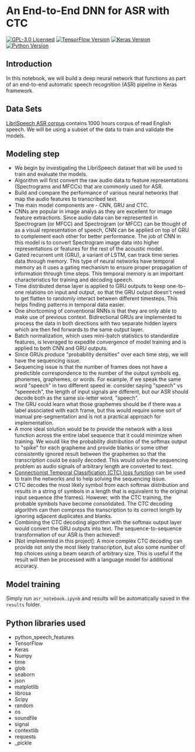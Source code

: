 # An End-to-End DNN for ASR with CTC
[![GPL-3.0 Licensed](https://img.shields.io/badge/License-GPL3.0-blue.svg?style=flat)](https://opensource.org/licenses/GPL-3.0) [![TensorFlow Version](https://img.shields.io/badge/Tensorflow-1.4+-blue.svg)](https://www.tensorflow.org/) [![Keras Version](https://img.shields.io/badge/Keras-2.0+-blue.svg)](https://keras.io/) [![Python Version](https://img.shields.io/badge/Python-3.x-blue.svg)](https://www.python.org/) 

## Introduction
In this notebook, we will build a deep neural network that functions as part of an end-to-end automatic speech recognition (ASR) pipeline in Keras framework.

## Data Sets 
[LibriSpeech ASR corpus](http://www.openslr.org/12) contains 1000 hours corpus of read English speech. We will be using a subset of the data to train and validate the models.

## Modeling step
- We begin by investigating the LibriSpeech dataset that will be used to train and evaluate the models. 
- Algorithm will first convert the raw audio data to feature representations (Spectrograms and MFCCs) that are commonly used for ASR. 
- Build and compare the performance of various neural networks that map the audio features to transcribed text. 
- The main model components are - CNN, GRU and CTC. 
- CNNs are popular in image analys as they are excellent for image feature extractions. Since audio data can be represented in Spectrogram (or MFCC) and Spectrogram (or MFCC) can be thought of as a visual representation of speech, CNN can be applied on top of GRU to complement each other for better performance. The job of CNN in this model is to convert Spectrogram image data into higher representations or features for the rest of the acoustic model. 
- Gated recurrent unit (GRU), a variant of LSTM, can track time series data through memory. This type of neural networks have temporal memory as it uses a gating mechanism to ensure proper propagation of information through time steps. This temporal memory is an important characteristics for training and decoding speech.
- Time distributed dense layer is applied to GRU outputs to keep one-to-one relations on input and output, so that the GRU output doesn't need to get flatten to randomly interact between different timesteps. This helps finding patterns in temporal data easier. 
- One shortcoming of conventional RNNs is that they are only able to make use of previous context. Bidirectional GRUs are implemented to process the data in both directions with two separate hidden layers which are then fed forwards to the same output layer.
- Batch normalization, which uses mini-batch statistics to standardize features, is leveraged to expedite convergence of model training and is applied to both CNN and GRU outputs.
- Since GRUs produce "probability densities" over each time step, we will have the sequencing issue. 
- Sequencing issue is that the number of frames does not have a predictible correspondence to the number of the output symbols eg. phonemes, graphemes, or words. For example, if we speak the same word "speech" in two different speed ie. consider saying "speech" vs "speeeech", the length of input signals are different, but our ASR should decode both as the same six-letter word, "speech".
- The GRU could learn what those graphemes should be if there was a label associated with each frame, but this would require some sort of manual pre-segmentation and is not a practical approach for implementation. 
- A more ideal solution would be to provide the network with a loss function across the entire label sequence that it could minimize when training. We would like the probability distribution of the softmax output to "spike" for each grapheme and provide blanks or some other consistently ignored result between the graphemes so that the transcription could be easily decoded. This would solve the sequencing problem as audio signals of arbitrary length are converted to text.
- [Connectionist Temporal Classification (CTC) loss function](http://www.cs.toronto.edu/~graves/icml_2006.pdf) can be used to train the networks and to help solving the sequencing issue.
- CTC decodes the most likely symbol from each softmax distribution and results in a string of symbols in a length that is equivalent to the original input sequence (the frames). However, with the CTC training, the probable symbols have become consolidated. The CTC decoding algorithm can then compress the transcription to its correct length by ignoring adjacent duplicates and blanks.
- Combining the CTC decoding algorithm with the softmax output layer would convert the GRU outputs into text. The sequence-to-sequence transformation of our ASR is then achieved! 
- [Not implemented in this project]: A more complex CTC decoding can provide not only the most likely transcription, but also some number of top choices using a beam search of arbitrary size. This is useful if the result will then be processed with a language model for additional accuracy. 


## Model training
Simply run `asr_notebook.ipynb` and results will be automatically saved in the `results` folder.

## Python libraries used

* python_speech_features
* TensorFlow
* Keras
* Numpy
* time
* glob
* seaborn
* json
* matplotlib
* librosa
* Scipy
* random
* os
* soundfile
* signal
* contextlib
* requests
* \_pickle


